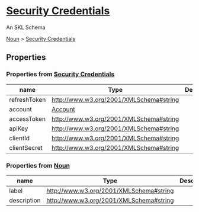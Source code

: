 # [Security Credentials](core/security-credentials/schema.json)

An SKL Schema



[Noun](core/noun/schema.json) > [Security Credentials](core/security-credentials/schema.json)

## Properties

### Properties from [Security Credentials](core/security-credentials/schema.json)

| name | Type | Description |
| ---- | ---- | ----------- |
| refreshToken | http://www.w3.org/2001/XMLSchema#string | |
| account | [Account](core/account/schema.json) | |
| accessToken | http://www.w3.org/2001/XMLSchema#string | |
| apiKey | http://www.w3.org/2001/XMLSchema#string | |
| clientId | http://www.w3.org/2001/XMLSchema#string | |
| clientSecret | http://www.w3.org/2001/XMLSchema#string | |

### Properties from [Noun](core/noun/schema.json)

| name | Type | Description |
| ---- | ---- | ----------- |
| label | http://www.w3.org/2001/XMLSchema#string | |
| description | http://www.w3.org/2001/XMLSchema#string | |

